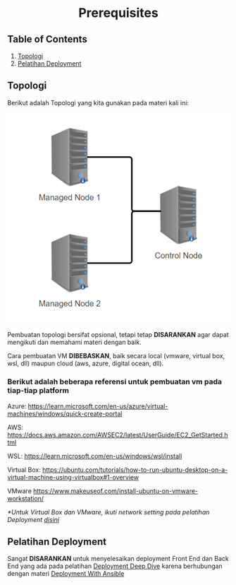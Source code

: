 <div align=center>

# Prerequisites

</div>

## Table of Contents

1. [Topologi](#topologi)
1. [Pelatihan Deployment](#pelatihan-deployment)

## Topologi

Berikut adalah Topologi yang kita gunakan pada materi kali ini:

![Topologi](assets/topology.png)

Pembuatan topologi bersifat opsional, tetapi tetap **DISARANKAN** agar dapat mengikuti dan memahami materi dengan baik.

Cara pembuatan VM **DIBEBASKAN**, baik secara local (vmware, virtual box, wsl, dll) maupun cloud (aws, azure, digital ocean, dll).

### Berikut adalah beberapa referensi untuk pembuatan vm pada tiap-tiap platform
Azure:
https://learn.microsoft.com/en-us/azure/virtual-machines/windows/quick-create-portal

AWS:
https://docs.aws.amazon.com/AWSEC2/latest/UserGuide/EC2_GetStarted.html

WSL:
https://learn.microsoft.com/en-us/windows/wsl/install

Virtual Box:
https://ubuntu.com/tutorials/how-to-run-ubuntu-desktop-on-a-virtual-machine-using-virtualbox#1-overview

VMware
https://www.makeuseof.com/install-ubuntu-on-vmware-workstation/

_*Untuk Virtual Box dan VMware, ikuti network setting pada pelatihan Deployment [disini](https://github.com/arsitektur-jaringan-komputer/modul-deployment/tree/master/0.%20Prerequisites#catatan)_

## Pelatihan Deployment

Sangat **DISARANKAN** untuk menyelesaikan deployment Front End dan Back End yang ada pada pelatihan [Deployment Deep Dive](https://github.com/arsitektur-jaringan-komputer/modul-deployment) karena berhubungan dengan materi [Deployment With Ansible](https://github.com/arsitektur-jaringan-komputer/modul-ansible/tree/master/4.%20Deployment%20With%20Ansible)
